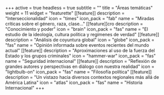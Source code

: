+++
active = true
headless = true
subtitle = ""
title = "Áreas temáticas"
weight = 11
widget = "featurette"
[[feature]]
description = "Interseccionalidad"
icon = "times"
icon_pack = "fab"
name = "Miradas críticas sobre el género, raza, clase..."
[[feature]]cro
description = "Conocimiento y poder"
icon = "brain"
icon_pack = "fas"
name = "El estudio de la ideología, cultura política y regímenes de verdad"
[[feature]]
description = "Análisis de coyuntura global"
icon = "globe"
icon_pack = "fas"
name = "Opinión informada sobre eventos recientes del mundo actual"
[[feature]]
description = "Aproximaciones al uso de la fuerza del Estado y los grupos criminales"
icon = "hammer-war"
icon_pack = "fas"
name = "Seguridad internacional"
[[feature]]
description = "Reflexión de grandes autores y perspectivas en diálogo con nuestra realidad"
icon = "lightbulb-on"
icon_pack = "fas"
name = "Filosofía política"
[[feature]]
description = "Un vistazo hacia diversos contextos regionales más allá de América Latina"
icon = "atlas"
icon_pack = "fas"
name = "Historia Internacional"
+++
